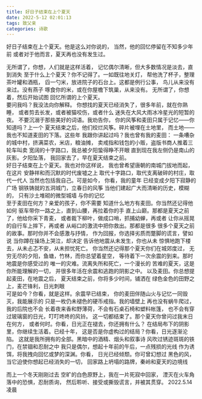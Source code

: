 ```yaml
---
title: 好日子结束在上个夏天
date: 2022-5-12 02:01:13
tags: 致父亲
categories: 诗歌
---
```

好日子结束在上个夏天。他是这么对你说的，
当然，他的回忆停留在不知多少年前
或者对于他而言，夏天再也没有发生过。
<!--more-->
无所谓了，你想，人们就是这样活着，
记忆偶尔清晰，但大多数情况是淡去，直到消失
至于什么上个夏天？你不记得了。一如既往地关灯，
帮他洗了杯子，整理茶叶罐和酒瓶，
舀一勺米，放进院子的石台上。这都是例行公事，
鸟儿从来没有来过。没有燕子
啄食你的米，或在你屋檐下筑巢，从来没有。
无所谓了，你想着，然后开始试图
回忆所谓的上个夏天。
<br>
要问我吗？我没法向你解释。
你想找的夏天已经消失了，很多年前，就在你熟睡，
或者剪去长发，或者被猫咬伤，或者什么
迷失在大风大雨冰冷星光的短暂的夜。
不要沉溺于那些美好的词语。我劝告你，
你的风筝和麦田只属于记忆——你知道吗？上一个
夏天结束之后，他们绞烂风筝。碎片被埋在土地里，
而土地——我也不知道麦田的下落。这些年
我跟你讲起过吗？我也曾有我的麦田：
一条嘈杂的城中村，挤满菜农，米店，粮油摊，
卖戒指和钱包的小贩，盗版书商人推着三轮车叫卖
宽阔的十字路口，我总被夕阳蛰得睁不开眼
直到现在我左侧仍是南山的灰影。夕阳坠落，
我回家去了，早在夏天结束之前。
<br>
好日子结束在上个夏天。我也对你这样说，
我也曾希望唐朝的南城门拔地而起，在这片
安静祥和而沉默的时代废墟之上
取代十字路口，取代支离破碎的村庄，取代一代人
当然也包括我自己。可是如今，
你看，我的童年 
已经变成夕阳下寂静的广场 
钢铁铸就的五洞城门，立春日的风筝 
当他们建起广大而清晰的历史，模糊的， 
只有沙土堆砌的微型城墙 
与你的记忆
<br>
至于麦田在何方？亲爱的孩子，你不需要
知道什么地方有麦田。你当然还记得他如何
驱车带你一路之上，直到山腰，再拉着你的手
直上山巅。那都是夏天之前了，他给你采下青麦，
或者裁下柳叶，做成口哨，抓捕幼蝉，再或者
让你从摇晃的自行车上摔下，再或者
从峪口的激流中把你救出。那都是很多
很多个夏天之前的故事。那时你并不会感激与抒情，
作为回报，你选择劣质而蹩脚的谎言，譬如说
当你蹲在操场上哭泣，却决定
告诉他地震从未发生，你也从未
惊惧地跑下楼去，从未忐忑不安，从未担忧死亡。
你当然还记得那个夏天你们在城郊度过，
无穷无尽的夕阳，鱼塘，竹林，而你总望着星空，
等待着下一次余震的到来。那时地震是你感受过的
唯一的灾难。流离失所和死亡，一个漫长的
苦难的夏天，这是你所能理解的一切，
并很多年活在余震和逃跑的阴影之中。
以及麦田。你总想提起麦田，在地震之后，
夏天结束之前，你将多少时间，铺洒在
绿色金色的田野之上，麦芒锋利，日光刺眼
<br>
可是如今？你看，就是这样。余震早已结束，
你的麦田伴随山火与记忆一同毁灭，我能展示的
只是一枚仍未褪色的硬币戒指。我的墙壁上
再也没有蜗牛爬过，我的后院也不会
长着夜来香和野薄荷，不会有石桌石椅和塑料帐篷，
也不会有穿过玻璃窗的日光，叮叮咚咚的风铃。
这一切都结束了。那个夏天你曾问过我末日在何方，
或者何时。你看，日光正在褪去，你还拥有什么？
在结局布下的阴影里，你继续生活着。已经十年，
这是否是你虚构过的结局？你看，日光逐渐沦陷。
这就是我所拥有的全部。黑暗中的酒精、烟头和叙事诗
风吹过锈迹斑斑的铁门，在禁锢和忍耐之中
我只是偶尔，想起十年前的午后，一点残损的光线
作为诱饵，将我拽向回忆或梦的深渊。你看，
日光已经倾颓。你可曾幻想过
黑色的风，当它迫使你想起已经消失的一切，
回家路上坍塌的路牌，秦岭和夏天的边境线

而上一个冬天刚刚过去
空旷的白色原野上，我在一片死寂中回家，
湮灭在火车角落中的恐惧，忍耐质询，
然后聆听、接受或撕毁谎言，并被其贯穿。
2022.5.14 凌晨